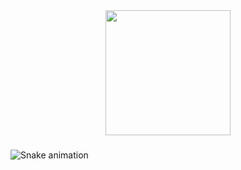 <div align="center">
  <img height="200" src="https://i.pinimg.com/originals/6c/6b/cc/6c6bcc17d6175785b34252c255d145a9.gif"  />
</div>

###

![Snake animation](https://github.com/oguzaltnby/oguzaltnby/blob/output/github-contribution-grid-snake.svg)

###
